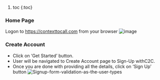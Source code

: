 1. toc
{:toc}

### Home Page
Logon to https://contexttocall.com from your browser
![image](https://user-images.githubusercontent.com/5019222/231833081-43837e89-0f6b-45c1-b160-22aa5aae8c9b.png)

### Create Account
- Click on ‘Get Started’ button.
- User will be navigated to Create Account page to Sign-Up withC2C.
- Once you are done with providing all the details, click on ‘Sign Up’ button
![Signup-form-validation-as-the-user-types](https://user-images.githubusercontent.com/5019222/231834163-afb190c6-0953-48d7-9d74-0cea5e257460.gif)
